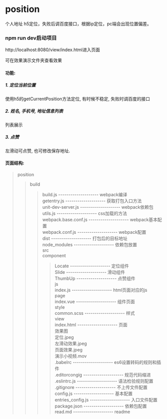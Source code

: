 # position
个人地址
h5定位，失败后调百度接口，根据ip定位，pc端会出现位置偏差。

### npm run dev启动项目
http://localhost:8080/view/index.html进入页面

可在效果演示文件夹查看效果

#### 功能:
##### 1. 定位当前位置
使用h5的getCurrentPosition方法定位, 有时候不稳定, 失败时调百度的接口
##### 2. 姓名, 手机号, 地址信息列表
列表展示
##### 3. 点赞
左滑动可点赞, 也可修改保存地址.



#### 页面结构:
>position  <br/>
>>build  <br/>
>>>build.js -------------------- webpack编译  <br/>
>>>getentry.js -------------------- 获取打包入口方法  <br/>
>>>unit-dev-server.js -------------------- webpack依赖包  <br/>
>>>utils.js -------------------- css加载的方法  <br/>
>>>webpack.base.conf.js -------------------- webpack基本配置  <br/>
>>>webpack.conf.js -------------------- webpack配置  <br/>
> > dist -------------------- 打包后的目标地址  <br/>
>>node_modules -------------------- 依赖包放置  <br/>
>>src  <br/>
>>>component  <br/>
>>>>Locate -------------------- 定位组件  <br/>
>>>>Slide -------------------- 滑动组件  <br/>
>>>>ThumbUp -------------------- 点赞组件  <br/>
>>>js  <br/>
>>>>index.js -------------------- html页面对应的js  <br/>
>>>page  <br/>
>>>>index.vue -------------------- 组件页面  <br/>
>>>style  <br/>
>>>>common.scss -------------------- 样式  <br/>
>>>view  <br/>
>>>>index.html -------------------- 页面  <br/>
>>效果图  <br/>
>>>定位.jpeg  <br/>
>>>左滑动效果.jpeg  <br/>
>>>页面效果.jpeg  <br/>
>>>演示小视频.mov  <br/>
>>.babelrc -------------------- es6设置转码的规则和插件  <br/>
>>.editorcongig -------------------- 规范代码缩进  <br/>
>>.eslintrc.js -------------------- 语法检验规则配置  <br/>
>>.gitignore -------------------- 不上传文件配置  <br/>
>>config.js -------------------- 基本配置  <br/>
>>entries_config.js -------------------- 入口文件配置  <br/>
>>package.json -------------------- 依赖包配置  <br/>
>>read.md -------------------- readme  <br/>



